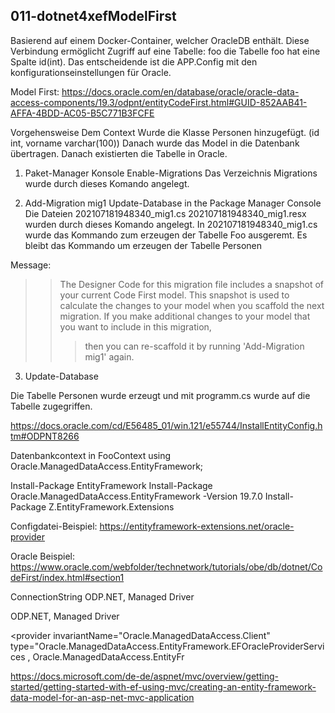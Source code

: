 ﻿
## 011-dotnet4xefModelFirst
Basierend auf einem Docker-Container, welcher OracleDB enthält.
Diese Verbindung ermöglicht Zugriff auf eine Tabelle: foo
die Tabelle foo hat eine Spalte id(int).
Das entscheidende ist die APP.Config mit den konfigurationseinstellungen für Oracle.


Model First:
https://docs.oracle.com/en/database/oracle/oracle-data-access-components/19.3/odpnt/entityCodeFirst.html#GUID-852AAB41-AFFA-4BDD-AC05-B5C771B3FCFE

Vorgehensweise
Dem Context Wurde die Klasse Personen hinzugefügt. (id int, vorname varchar(100))
Danach wurde das Model in die Datenbank übertragen. Danach existierten die Tabelle in Oracle.

1. Paket-Manager Konsole
Enable-Migrations 
Das Verzeichnis Migrations wurde durch dieses Komando angelegt.


2. Add-Migration mig1
Update-Database in the Package Manager Console
Die Dateien 
202107181948340_mig1.cs
202107181948340_mig1.resx
wurden durch dieses Komando angelegt.
In 202107181948340_mig1.cs wurde das Kommando zum erzeugen der Tabelle Foo ausgeremt. 
Es bleibt das Kommando um erzeugen der Tabelle Personen

Message:
>>The Designer Code for this migration file includes a snapshot of your current Code First model. 
>>This snapshot is used to calculate the changes to your model when you scaffold the next migration. 
>>If you make additional changes to your model that you want to include in this migration,
>>>then you can re-scaffold it by running 'Add-Migration mig1' again.

3. Update-Database

Die Tabelle Personen wurde erzeugt und mit programm.cs wurde auf die Tabelle zugegriffen.



https://docs.oracle.com/cd/E56485_01/win.121/e55744/InstallEntityConfig.htm#ODPNT8266



       


Datenbankcontext in FooContext
using Oracle.ManagedDataAccess.EntityFramework;

Install-Package EntityFramework
Install-Package Oracle.ManagedDataAccess.EntityFramework -Version 19.7.0
Install-Package Z.EntityFramework.Extensions

Configdatei-Beispiel:
https://entityframework-extensions.net/oracle-provider


Oracle Beispiel:
https://www.oracle.com/webfolder/technetwork/tutorials/obe/db/dotnet/CodeFirst/index.html#section1





ConnectionString
ODP.NET, Managed Driver
<provider invariantName="Oracle.ManagedDataAccess.Client" 
type="Oracle.ManagedDataAccess.EntityFramework.EFOracleProviderServices
, Oracle.ManagedDataAccess.EntityFramework, Version=6.121.2.0, Culture=neutral, PublicKeyToken=89b483f429c47342" />


ODP.NET, Managed Driver

<provider invariantName="Oracle.ManagedDataAccess.Client" 
type="Oracle.ManagedDataAccess.EntityFramework.EFOracleProviderServices
, Oracle.ManagedDataAccess.EntityFr





https://docs.microsoft.com/de-de/aspnet/mvc/overview/getting-started/getting-started-with-ef-using-mvc/creating-an-entity-framework-data-model-for-an-asp-net-mvc-application


